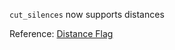 `cut_silences` now supports distances

Reference: [Distance Flag](https://github.com/dunossauro/videomaker-helper?tab=readme-ov-file#distance-flag)
